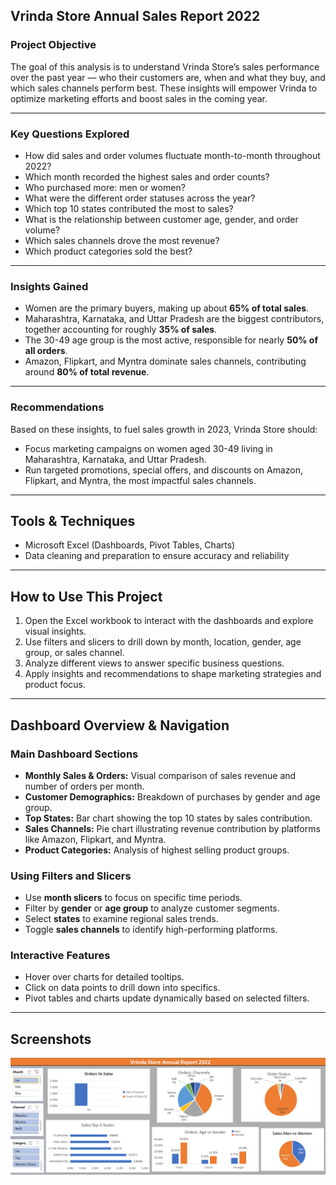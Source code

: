 ## Vrinda Store Annual Sales Report 2022

### Project Objective  
The goal of this analysis is to understand Vrinda Store’s sales performance over the past year — who their customers are, when and what they buy, and which sales channels perform best. These insights will empower Vrinda to optimize marketing efforts and boost sales in the coming year.

---

### Key Questions Explored  
- How did sales and order volumes fluctuate month-to-month throughout 2022?  
- Which month recorded the highest sales and order counts?  
- Who purchased more: men or women?  
- What were the different order statuses across the year?  
- Which top 10 states contributed the most to sales?  
- What is the relationship between customer age, gender, and order volume?  
- Which sales channels drove the most revenue?  
- Which product categories sold the best?

---

### Insights Gained  
- Women are the primary buyers, making up about **65% of total sales**.  
- Maharashtra, Karnataka, and Uttar Pradesh are the biggest contributors, together accounting for roughly **35% of sales**.  
- The 30-49 age group is the most active, responsible for nearly **50% of all orders**.  
- Amazon, Flipkart, and Myntra dominate sales channels, contributing around **80% of total revenue**.

---

### Recommendations  
Based on these insights, to fuel sales growth in 2023, Vrinda Store should:  
- Focus marketing campaigns on women aged 30-49 living in Maharashtra, Karnataka, and Uttar Pradesh.  
- Run targeted promotions, special offers, and discounts on Amazon, Flipkart, and Myntra, the most impactful sales channels.

---

## Tools & Techniques  
- Microsoft Excel (Dashboards, Pivot Tables, Charts)  
- Data cleaning and preparation to ensure accuracy and reliability

---

## How to Use This Project  
1. Open the Excel workbook to interact with the dashboards and explore visual insights.  
2. Use filters and slicers to drill down by month, location, gender, age group, or sales channel.  
3. Analyze different views to answer specific business questions.  
4. Apply insights and recommendations to shape marketing strategies and product focus.

---

## Dashboard Overview & Navigation

### Main Dashboard Sections  
- **Monthly Sales & Orders:** Visual comparison of sales revenue and number of orders per month.  
- **Customer Demographics:** Breakdown of purchases by gender and age group.  
- **Top States:** Bar chart showing the top 10 states by sales contribution.  
- **Sales Channels:** Pie chart illustrating revenue contribution by platforms like Amazon, Flipkart, and Myntra.  
- **Product Categories:** Analysis of highest selling product groups.

### Using Filters and Slicers  
- Use **month slicers** to focus on specific time periods.  
- Filter by **gender** or **age group** to analyze customer segments.  
- Select **states** to examine regional sales trends.  
- Toggle **sales channels** to identify high-performing platforms.

### Interactive Features  
- Hover over charts for detailed tooltips.  
- Click on data points to drill down into specifics.  
- Pivot tables and charts update dynamically based on selected filters.

---

## Screenshots

![Vrinda Store Sales Dashboard 2022](screenshots/vrinda_store_sales_dashboard_2022.png)

